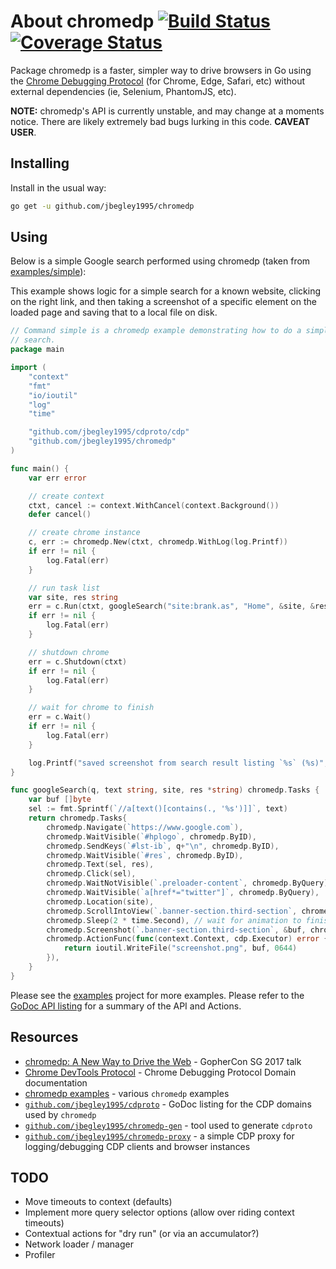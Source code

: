 # About chromedp [![Build Status][1]][2] [![Coverage Status][3]][4]

Package chromedp is a faster, simpler way to drive browsers in Go using the
[Chrome Debugging Protocol][5] (for Chrome, Edge, Safari, etc) without external
dependencies (ie, Selenium, PhantomJS, etc).

**NOTE:** chromedp's API is currently unstable, and may change at a moments
notice. There are likely extremely bad bugs lurking in this code. **CAVEAT USER**.

## Installing

Install in the usual way:

```sh
go get -u github.com/jbegley1995/chromedp
```

## Using

Below is a simple Google search performed using chromedp (taken from
[examples/simple][6]):

This example shows logic for a simple search for a known website, clicking on
the right link, and then taking a screenshot of a specific element on the
loaded page and saving that to a local file on disk.

```go
// Command simple is a chromedp example demonstrating how to do a simple google
// search.
package main

import (
	"context"
	"fmt"
	"io/ioutil"
	"log"
	"time"

	"github.com/jbegley1995/cdproto/cdp"
	"github.com/jbegley1995/chromedp"
)

func main() {
	var err error

	// create context
	ctxt, cancel := context.WithCancel(context.Background())
	defer cancel()

	// create chrome instance
	c, err := chromedp.New(ctxt, chromedp.WithLog(log.Printf))
	if err != nil {
		log.Fatal(err)
	}

	// run task list
	var site, res string
	err = c.Run(ctxt, googleSearch("site:brank.as", "Home", &site, &res))
	if err != nil {
		log.Fatal(err)
	}

	// shutdown chrome
	err = c.Shutdown(ctxt)
	if err != nil {
		log.Fatal(err)
	}

	// wait for chrome to finish
	err = c.Wait()
	if err != nil {
		log.Fatal(err)
	}

	log.Printf("saved screenshot from search result listing `%s` (%s)", res, site)
}

func googleSearch(q, text string, site, res *string) chromedp.Tasks {
	var buf []byte
	sel := fmt.Sprintf(`//a[text()[contains(., '%s')]]`, text)
	return chromedp.Tasks{
		chromedp.Navigate(`https://www.google.com`),
		chromedp.WaitVisible(`#hplogo`, chromedp.ByID),
		chromedp.SendKeys(`#lst-ib`, q+"\n", chromedp.ByID),
		chromedp.WaitVisible(`#res`, chromedp.ByID),
		chromedp.Text(sel, res),
		chromedp.Click(sel),
		chromedp.WaitNotVisible(`.preloader-content`, chromedp.ByQuery),
		chromedp.WaitVisible(`a[href*="twitter"]`, chromedp.ByQuery),
		chromedp.Location(site),
		chromedp.ScrollIntoView(`.banner-section.third-section`, chromedp.ByQuery),
		chromedp.Sleep(2 * time.Second), // wait for animation to finish
		chromedp.Screenshot(`.banner-section.third-section`, &buf, chromedp.ByQuery),
		chromedp.ActionFunc(func(context.Context, cdp.Executor) error {
			return ioutil.WriteFile("screenshot.png", buf, 0644)
		}),
	}
}
```

Please see the [examples][6] project for more examples. Please refer to the
[GoDoc API listing][7] for a summary of the API and Actions.

## Resources

* [chromedp: A New Way to Drive the Web][8] - GopherCon SG 2017 talk
* [Chrome DevTools Protocol][5] - Chrome Debugging Protocol Domain documentation
* [chromedp examples][6] - various `chromedp` examples
* [`github.com/jbegley1995/cdproto`][9] - GoDoc listing for the CDP domains used by `chromedp`
* [`github.com/jbegley1995/chromedp-gen`][10] - tool used to generate `cdproto`
* [`github.com/jbegley1995/chromedp-proxy`][11] - a simple CDP proxy for logging/debugging CDP clients and browser instances

## TODO

* Move timeouts to context (defaults)
* Implement more query selector options (allow over riding context timeouts)
* Contextual actions for "dry run" (or via an accumulator?)
* Network loader / manager
* Profiler

[1]: https://travis-ci.org/chromedp/chromedp.svg
[2]: https://travis-ci.org/chromedp/chromedp
[3]: https://coveralls.io/repos/chromedp/chromedp/badge.svg?branch=master&service=github
[4]: https://coveralls.io/github/chromedp/chromedp?branch=master
[5]: https://chromedevtools.github.io/devtools-protocol/
[6]: https://github.com/jbegley1995/examples
[7]: https://godoc.org/github.com/jbegley1995/chromedp
[8]: https://www.youtube.com/watch?v=_7pWCg94sKw
[9]: https://godoc.org/github.com/jbegley1995/cdproto
[10]: https://github.com/jbegley1995/chromedp-gen
[11]: https://github.com/jbegley1995/chromedp-proxy
